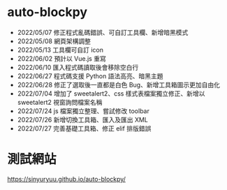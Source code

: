 # auto-blockpy

- 2022/05/07 修正程式亂碼錯誤、可自訂工具欄、新增暗黑模式
- 2022/05/08 網頁架構調整
- 2022/05/13 工具欄可自訂 icon
- 2022/06/02 預計以 Vue.js 重寫
- 2022/06/10 匯入程式碼讀取後會移除空白行
- 2022/06/27 程式碼支援 Python 語法高亮、暗黑主題
- 2022/06/28 修正了選取後一直都是白色 Bug、新增工具箱圖示更加自由化
- 2022/07/04 增加了 sweetalert2、css 樣式表檔案獨立修正、新增以 sweetalert2 視窗詢問檔案名稱
- 2022/07/24 js 檔案獨立整理、嘗試修改 toolbar
- 2022/07/26 新增切換工具箱、匯入及匯出 XML
- 2022/07/27 完善基礎工具箱、修正 elif 排版錯誤

# 測試網站

https://sinyuryuu.github.io/auto-blockpy/
